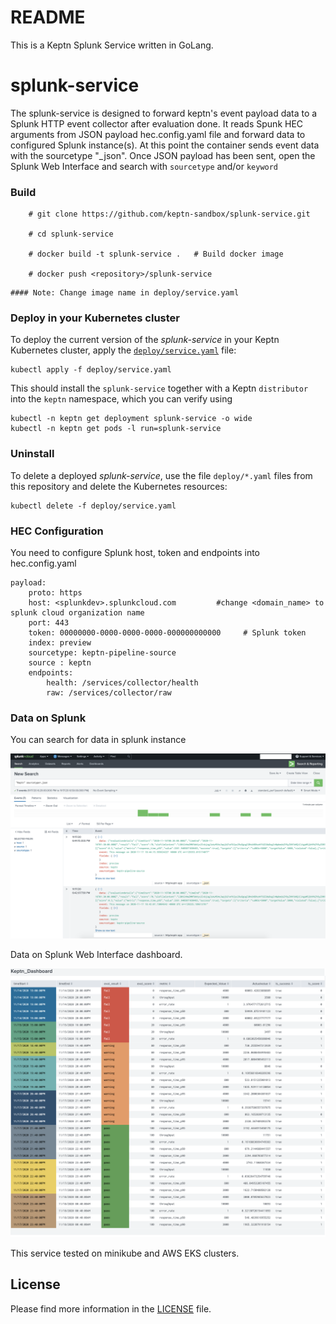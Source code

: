 # README

This is a Keptn Splunk Service  written in GoLang. 



# splunk-service
The splunk-service is designed to forward keptn's event payload data to a Splunk HTTP event collector after evaluation done. It reads Spunk HEC arguments from JSON payload hec.config.yaml file and forward data to configured Splunk instance(s). At this point the container sends event data with the sourcetype "_json". Once JSON payload has been sent, open the Splunk Web Interface and search with `sourcetype` and/or `keyword`

### Build    

```
    # git clone https://github.com/keptn-sandbox/splunk-service.git

    # cd splunk-service

    # docker build -t splunk-service .   # Build docker image

    # docker push <repository>/splunk-service
```
    #### Note: Change image name in deploy/service.yaml 



### Deploy in your Kubernetes cluster

To deploy the current version of the *splunk-service* in your Keptn Kubernetes cluster, apply the [`deploy/service.yaml`](deploy/service.yaml) file:

```console
kubectl apply -f deploy/service.yaml
```

This should install the `splunk-service` together with a Keptn `distributor` into the `keptn` namespace, which you can verify using

```console
kubectl -n keptn get deployment splunk-service -o wide
kubectl -n keptn get pods -l run=splunk-service
```

### Uninstall

To delete a deployed *splunk-service*, use the file `deploy/*.yaml` files from this repository and delete the Kubernetes resources:

```console
kubectl delete -f deploy/service.yaml
```

### HEC Configuration
You need to configure Splunk host, token and endpoints into hec.config.yaml

```
payload:
    proto: https
    host: <splunkdev>.splunkcloud.com         #change <domain_name> to splunk cloud organization name 
    port: 443
    token: 00000000-0000-0000-0000-000000000000     # Splunk token
    index: preview
    sourcetype: keptn-pipeline-source
    source : keptn
    endpoints:
        health: /services/collector/health
        raw: /services/collector/raw
```
### Data on Splunk

You can search for data in splunk instance

![Sample data](images/data_screen.png)

Data on Splunk Web Interface dashboard. 

![Splunk dashboard](images/keptn_splunk_data.png)

This service tested on minikube and AWS EKS clusters. 
## License

Please find more information in the [LICENSE](LICENSE) file.
